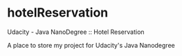 # hotelReservation
Udacity - Java NanoDegree :: Hotel Reservation

A place to store my project for Udacity's Java Nanodegree
